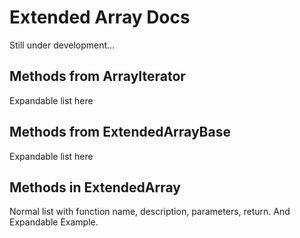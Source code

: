 # Extended Array Docs
Still under development...

## Methods from ArrayIterator
Expandable list here

## Methods from ExtendedArrayBase
Expandable list here

## Methods in ExtendedArray
Normal list with function name, description, parameters, return.
And Expandable Example.

